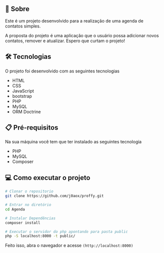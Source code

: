 ## 📖 Sobre 

Este é um projeto desenvolvido para a realização de uma agenda de contatos simples.

A proposta do projeto é uma aplicação que o usuário possa adicionar novos contatos, remover e atualizar. Espero que curtam o projeto!


## 🛠 Tecnologias
O projeto foi desenvolvido com as seguintes tecnologias
- HTML
- CSS
- JavaScript
- bootstrap
- PHP
- MySQL
- ORM Doctrine


## 📋 Pré-requisitos
Na sua máquina você tem que ter instalado as seguintes tecnologia
- PHP
- MySQL
- Composer

## 💻 Como executar o projeto
```bash
# Clonar o repositorio
git clone https://github.com/j0aox/proffy.git

# Entrar no diretório 
cd Agenda

# Instalar Dependências
composer install

# Executar o servidor do php apontando para pasta public
php -S localhost:8000 -t public/
```
Feito isso, abra o navegador e acesse `(http://localhost:8000)`
